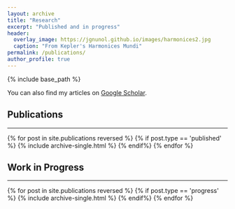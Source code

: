 ```yaml
---
layout: archive
title: "Research"
excerpt: "Published and in progress"
header:
  overlay_image: https://jgnunol.github.io/images/harmonices2.jpg
  caption: "From Kepler's Harmonices Mundi"
permalink: /publications/
author_profile: true
---
```

{% include base_path %}

You can also find my articles on [Google Scholar](https://scholar.google.ca/citations?user=udjj4tsAAAAJ&hl=en).

## Publications
-------

{% for post in site.publications reversed %}
	{% if post.type == 'published' %}
		{% include archive-single.html %}
	{% endif%}
{% endfor %}


## Work in Progress
-------

{% for post in site.publications reversed %}
	{% if post.type == 'progress' %}
		{% include archive-single.html %}
	{% endif%}
{% endfor %}
